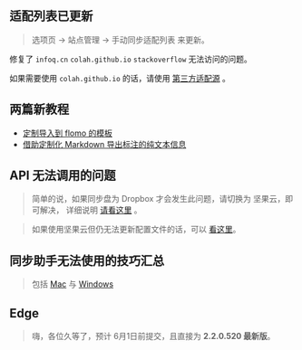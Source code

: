 ## 适配列表已更新

> 选项页 → 站点管理 → 手动同步适配列表 来更新。

修复了 `infoq.cn` `colah.github.io` `stackoverflow` 无法访问的问题。

如果需要使用 `colah.github.io` 的话，请使用  [第三方适配源](https://gist.github.com/Kenshin/aa3188b22f2d5dcd130610ce41cf6a7b) 。

## 两篇新教程

- [定制导入到 flomo 的模板](https://github.com/Kenshin/simpread/discussions/2275)
- [借助定制化 Markdown 导出标注的纯文本信息](https://github.com/Kenshin/simpread/discussions/2277)

## API 无法调用的问题

> 简单的说，如果同步盘为 Dropbox 才会发生此问题，请切换为 坚果云，即可解决， 详细说明 [请看这里](https://github.com/Kenshin/simpread/discussions/2281) 。

> 如果使用坚果云但仍无法更新配置文件的话，可以 [看这里](https://github.com/Kenshin/simpread/discussions/2282)。

## 同步助手无法使用的技巧汇总 

> 包括 [Mac](https://github.com/Kenshin/simpread/discussions/2283) 与 [Windows](https://github.com/Kenshin/simpread/discussions/2129)


## Edge

> 嗨，各位久等了，预计 6月1日前提交，且直接为 **2.2.0.520 最新版**。


